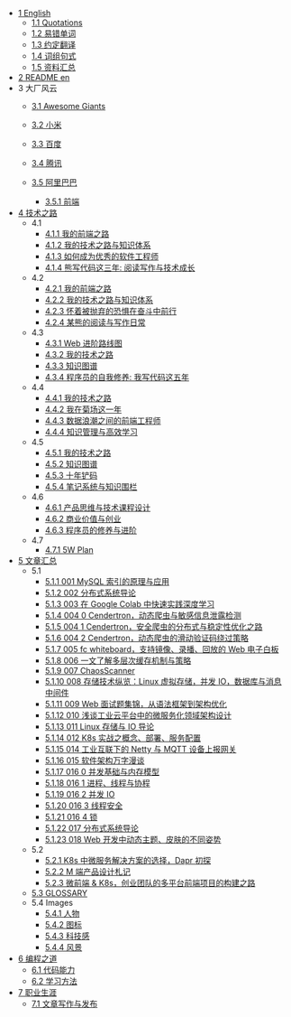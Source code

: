   - [1 English](/English/README.md)
    - [1.1 Quotations](/English/Quotations.md)
    - [1.2 易错单词](/English/易错单词.md)
    - [1.3 约定翻译](/English/约定翻译.md)
    - [1.4 词组句式](/English/词组句式.md)
    - [1.5 资料汇总](/English/资料汇总.md)
  - [2 README en](/README-en.md)
  - 3 大厂风云
    - [3.1 Awesome Giants](/大厂风云/Awesome-Giants.md)
    - [3.2 小米](/大厂风云/小米/README.md)
      
    - [3.3 百度](/大厂风云/百度/README.md)
      
    - [3.4 腾讯](/大厂风云/腾讯/README.md)
      
    - [3.5 阿里巴巴](/大厂风云/阿里巴巴/README.md)
      - [3.5.1 前端](/大厂风云/阿里巴巴/前端.md)
  - [4 技术之路](/技术之路/README.md)
    - 4.1 
      - [4.1.1 我的前端之路](/技术之路/2015/2015-我的前端之路.md)
      - [4.1.2 我的技术之路与知识体系](/技术之路/2015/2015-我的技术之路与知识体系.md)
      - [4.1.3 如何成为优秀的软件工程师](/技术之路/2015/如何成为优秀的软件工程师.md)
      - [4.1.4 熊写代码这三年: 阅读写作与技术成长](/技术之路/2015/熊写代码这三年:%20阅读写作与技术成长.md)
    - 4.2 
      - [4.2.1 我的前端之路](/技术之路/2016/2016-我的前端之路.md)
      - [4.2.2 我的技术之路与知识体系](/技术之路/2016/2016-我的技术之路与知识体系.md)
      - [4.2.3 怀着被抛弃的恐惧在奋斗中前行](/技术之路/2016/怀着被抛弃的恐惧在奋斗中前行.md)
      - [4.2.4 某熊的阅读与写作日常](/技术之路/2016/某熊的阅读与写作日常.md)
    - 4.3 
      - [4.3.1 Web 进阶路线图](/技术之路/2017/2017-Web%20进阶路线图.md)
      - [4.3.2 我的技术之路](/技术之路/2017/2017-我的技术之路.md)
      - [4.3.3 知识图谱](/技术之路/2017/2017-知识图谱.md)
      - [4.3.4 程序员的自我修养: 我写代码这五年](/技术之路/2017/程序员的自我修养:%20我写代码这五年.md)
    - 4.4 
      - [4.4.1 我的技术之路](/技术之路/2018/2018-我的技术之路.md)
      - [4.4.2 我在菊场这一年](/技术之路/2018/我在菊场这一年.md)
      - [4.4.3 数据浪潮之间的前端工程师](/技术之路/2018/数据浪潮之间的前端工程师.md)
      - [4.4.4 知识管理与高效学习](/技术之路/2018/知识管理与高效学习.md)
    - 4.5 
      - [4.5.1 我的技术之路](/技术之路/2019/2019-我的技术之路.md)
      - [4.5.2 知识图谱](/技术之路/2019/2019-知识图谱.md)
      - [4.5.3 十年铲码](/技术之路/2019/十年铲码.md)
      - [4.5.4 笔记系统与知识围栏](/技术之路/2019/笔记系统与知识围栏.md)
    - 4.6 
      - [4.6.1 产品思维与技术课程设计](/技术之路/2020/产品思维与技术课程设计.md)
      - [4.6.2 商业价值与创业](/技术之路/2020/商业价值与创业.md)
      - [4.6.3 程序员的修养与进阶](/技术之路/2020/程序员的修养与进阶.md)
    - 4.7 
      - [4.7.1 5W Plan](/技术之路/2021/5W%20Plan.md)
  - [5 文章汇总](/文章汇总/README.md)
    - 5.1 
      - [5.1.1 001 MySQL 索引的原理与应用](/文章汇总/2019/2019-001-MySQL%20索引的原理与应用.md)
      - [5.1.2 002 分布式系统导论](/文章汇总/2019/2019-002-分布式系统导论.md)
      - [5.1.3 003 在 Google Colab 中快速实践深度学习](/文章汇总/2019/2019-003-在%20Google%20Colab%20中快速实践深度学习.md)
      - [5.1.4 004 0 Cendertron，动态爬虫与敏感信息泄露检测](/文章汇总/2019/2019-004-0-Cendertron，动态爬虫与敏感信息泄露检测.md)
      - [5.1.5 004 1 Cendertron，安全爬虫的分布式与稳定性优化之路](/文章汇总/2019/2019-004-1-Cendertron，安全爬虫的分布式与稳定性优化之路.md)
      - [5.1.6 004 2 Cendertron，动态爬虫的滑动验证码绕过策略](/文章汇总/2019/2019-004-2-Cendertron，动态爬虫的滑动验证码绕过策略.md)
      - [5.1.7 005 fc whiteboard，支持镜像、录播、回放的 Web 电子白板](/文章汇总/2019/2019-005-fc-whiteboard，支持镜像、录播、回放的%20Web%20电子白板.md)
      - [5.1.8 006 一文了解多层次缓存机制与策略](/文章汇总/2019/2019-006-一文了解多层次缓存机制与策略.md)
      - [5.1.9 007 ChaosScanner](/文章汇总/2019/2019-007-ChaosScanner.md)
      - [5.1.10 008 存储技术纵览：Linux 虚拟存储，并发 IO，数据库与消息中间件](/文章汇总/2019/2019-008-存储技术纵览：Linux%20虚拟存储，并发%20IO，数据库与消息中间件.md)
      - [5.1.11 009 Web 面试题集锦，从语法框架到架构优化](/文章汇总/2019/2019-009-Web%20面试题集锦，从语法框架到架构优化.md)
      - [5.1.12 010 浅谈工业云平台中的微服务化领域架构设计](/文章汇总/2019/2019-010-浅谈工业云平台中的微服务化领域架构设计.md)
      - [5.1.13 011 Linux 存储与 IO 导论](/文章汇总/2019/2019-011-Linux%20存储与%20IO%20导论.md)
      - [5.1.14 012 K8s 实战之概念、部署、服务配置](/文章汇总/2019/2019-012-K8s%20实战之概念、部署、服务配置.md)
      - [5.1.15 014 工业互联下的 Netty 与 MQTT 设备上报网关](/文章汇总/2019/2019-014-工业互联下的%20Netty%20与%20MQTT%20设备上报网关.md)
      - [5.1.16 015 软件架构万字漫谈](/文章汇总/2019/2019-015-软件架构万字漫谈.md)
      - [5.1.17 016 0 并发基础与内存模型](/文章汇总/2019/2019-016-0-并发基础与内存模型.md)
      - [5.1.18 016 1 进程、线程与协程](/文章汇总/2019/2019-016-1-进程、线程与协程.md)
      - [5.1.19 016 2 并发 IO](/文章汇总/2019/2019-016-2-并发%20IO.md)
      - [5.1.20 016 3 线程安全](/文章汇总/2019/2019-016-3-线程安全.md)
      - [5.1.21 016 4 锁](/文章汇总/2019/2019-016-4-锁.md)
      - [5.1.22 017 分布式系统导论](/文章汇总/2019/2019-017-分布式系统导论.md)
      - [5.1.23 018 Web 开发中动态主题、皮肤的不同姿势](/文章汇总/2019/2019-018-Web%20开发中动态主题、皮肤的不同姿势.md)
    - 5.2 
      - [5.2.1 K8s 中微服务解决方案的选择，Dapr 初探](/文章汇总/2020/K8s%20中微服务解决方案的选择，Dapr%20初探.md)
      - [5.2.2 M 端产品设计札记](/文章汇总/2020/M%20端产品设计札记.md)
      - [5.2.3 微前端 & K8s，创业团队的多平台前端项目的构建之路](/文章汇总/2020/微前端%20&%20K8s，创业团队的多平台前端项目的构建之路.md)
    - [5.3 GLOSSARY](/文章汇总/GLOSSARY.md)
    - 5.4 Images
      - [5.4.1 人物](/文章汇总/Images/人物.md)
      - [5.4.2 图标](/文章汇总/Images/图标.md)
      - [5.4.3 科技感](/文章汇总/Images/科技感.md)
      - [5.4.4 风景](/文章汇总/Images/风景.md)
  - [6 编程之道](/编程之道/README.md)
    - [6.1 代码能力](/编程之道/代码能力.md)
    - [6.2 学习方法](/编程之道/学习方法.md)
  - [7 职业生涯](/职业生涯/README.md)
    - [7.1 文章写作与发布](/职业生涯/文章写作与发布.md)